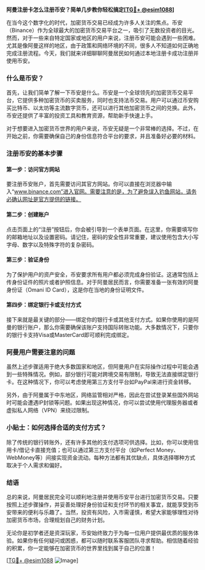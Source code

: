 **阿曼注册卡怎么注册币安？简单几步教你轻松搞定[[TG💪+ @esim1088](https://t.me/s/esim1088)]**

在当今这个数字化的时代，加密货币交易已经成为许多人关注的焦点。币安（Binance）作为全球最大的加密货币交易平台之一，吸引了无数投资者的目光。然而，对于一些来自特定国家或地区的用户来说，注册币安可能会遇到一些困难。尤其是像阿曼这样的地区，由于政策和网络环境的不同，很多人不知道如何正确地完成注册流程。今天，我们就来详细聊聊阿曼居民如何通过本地注册卡成功注册并使用币安。

### 什么是币安？

首先，让我们简单了解一下币安是什么。币安是一个全球领先的加密货币交易平台，它提供多种加密货币的买卖服务，同时也支持法币交易。用户可以通过币安购买比特币、以太坊等主流数字货币，还可以进行其他加密货币之间的兑换。此外，币安还提供了丰富的投资工具和教育资源，帮助新手快速上手。

对于想要进入加密货币世界的用户来说，币安无疑是一个非常棒的选择。不过，在开始之前，你需要确保自己的身份信息符合平台的要求，并且准备好必要的材料。

### 注册币安的基本步骤

#### 第一步：访问官方网站

要注册币安账户，首先需要访问其官方网站。你可以直接在浏览器中输入“www.binance.com”进入官网。需要注意的是，为了避免误入钓鱼网站，请务必确认网址是官方提供的链接。

#### 第二步：创建账户

点击页面上的“注册”按钮后，你会被引导到一个表单页面。在这里，你需要填写你的邮箱地址以及设置密码。请记住，密码的安全性非常重要，建议使用包含大小写字母、数字以及特殊字符的复杂密码。

#### 第三步：验证身份

为了保护用户的资产安全，币安要求所有用户都必须完成身份验证。这通常包括上传身份证件的照片或者护照信息。对于阿曼居民而言，你需要准备一张有效的阿曼身份证（Omani ID Card），这是你在当地的身份证明文件。

#### 第四步：绑定银行卡或支付方式

接下来就是最关键的部分——绑定你的银行卡或其他支付方式。如果你使用的是阿曼的银行账户，那么你需要确保该账户支持国际转账功能。大多数情况下，只要你的银行卡支持Visa或MasterCard即可顺利完成绑定。

### 阿曼用户需要注意的问题

虽然上述步骤适用于绝大多数国家和地区，但阿曼用户在实际操作过程中可能会遇到一些特殊情况。例如，部分银行可能对跨境交易有限制，导致无法直接绑定银行卡。在这种情况下，你可以考虑使用第三方支付平台如PayPal来进行资金转移。

另外，由于阿曼属于中东地区，网络监管相对严格，因此在尝试登录某些国外网站时可能会遭遇IP封锁等问题。如果出现这种情况，你可以尝试使用代理服务器或者虚拟私人网络（VPN）来绕过限制。

### 小贴士：如何选择合适的支付方式？

除了传统的银行转账外，还有许多其他的支付选项可供选择。比如，你可以使用信用卡/借记卡直接充值；也可以通过第三方支付平台（如Perfect Money、WebMoney等）间接实现资金流动。每种方法都有其优缺点，具体选择哪种方式取决于个人需求和偏好。

### 结语

总的来说，阿曼居民完全可以顺利地注册并使用币安平台进行加密货币交易。只要按照上述步骤操作，并妥善处理好身份验证和支付环节的相关事宜，就能享受到币安带来的便利与乐趣了。当然，投资有风险，入市需谨慎，希望大家能够理性对待加密货币市场，合理规划自己的财务计划。

无论你是初学者还是资深玩家，币安始终致力于为每一位用户提供最优质的服务体验。如果你有任何疑问或困惑，都可以随时联系客服团队寻求帮助。相信随着经验的积累，你一定能够在加密货币的世界里找到属于自己的位置！

[[TG💪+ @esim1088](https://t.me/s/esim1088) ![Image](https://i.postimg.cc/4NQfJmqS/Snipaste-2025-05-13-00-14-12.png)]
